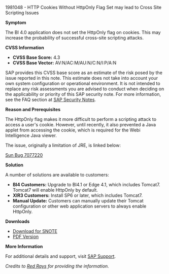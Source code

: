 1981048 - HTTP Cookies Without HttpOnly Flag Set may lead to Cross Site Scripting Issues

**Symptom**

The BI 4.0 application does not set the HttpOnly flag on cookies. This may increase the probability of successful cross-site scripting attacks.

**CVSS Information**

- **CVSS Base Score:** 4.3
- **CVSS Base Vector:** AV:N/AC:M/AU:N/C:N/I:P/A:N

SAP provides this CVSS base score as an estimate of the risk posed by the issue reported in this note. This estimate does not take into account your own system configuration or operational environment. It is not intended to replace any risk assessments you are advised to conduct when deciding on the applicability or priority of this SAP security note. For more information, see the FAQ section at [SAP Security Notes](https://service.sap.com/securitynotes/).

**Reason and Prerequisites**

The HttpOnly flag makes it more difficult to perform a scripting attack to access a user's cookie. However, until recently, it also prevented a Java applet from accessing the cookie, which is required for the Webi Intelligence Java viewer.

The issue, originally a limitation of JRE, is linked below:

[Sun Bug 7077220](http://bugs.sun.com/bugdatabase/view_bug.do;jsessionid=ea1bceb15af9e1fffffffc9c87ae3fcb481f?bug_id=7077220)

**Solution**

A number of solutions are available to customers:

- **BI4 Customers:** Upgrade to BI4.1 or Edge 4.1, which includes Tomcat7. Tomcat7 will enable HttpOnly by default.
- **XIR3 Customers:** Install SP6 or later, which includes Tomcat7.
- **Manual Update:** Customers can manually update their Tomcat configuration or other web application servers to always enable HttpOnly.

**Downloads**

- [Download for SNOTE](https://notesdownloads.sap.com/note/0040000017813642017)
- [PDF Version](https://userapps.support.sap.com/sap/support/sfm/notes/print/0001981048?language=en-US&token=DA986320DC391133D8A270ED58FC5F07)

**More Information**

For additional details and support, visit [SAP Support](https://me.sap.com/).

*Credits to [Red Rays](https://redrays.io) for providing the information.*